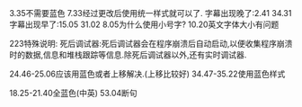3.35不需要蓝色
7.33经过更改后使用统一样式就可以了.
字幕出现晚了:2.41 34.31
字幕出现早了:15.05 31.02
8.05为什么使用小号字?
10.20英文字体大小有问题

223特殊说明:
死后调试器:死后调试器会在程序崩溃后自动启动,以便收集程序崩溃时的数据,信息和堆栈跟踪等信息.除死后调试器以外,还有实时调试器.

24.46-25.06应该用蓝色或者上移解决.(上移比较好)
34.47-35.22使用蓝色样式

18.25-21.40全蓝色(中英)
53.04断句